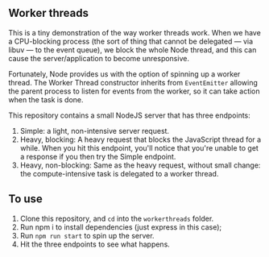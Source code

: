 ## Worker threads
This is a tiny demonstration of the way worker threads work. When we have a CPU-blocking process (the sort of thing that cannot be delegated — via libuv — to the event queue), we block the whole Node thread, and this can cause the server/application to become unresponsive.

Fortunately, Node provides us with the option of spinning up a worker thread. The Worker Thread constructor inherits from `EventEmitter` allowing the parent process to listen for events from the worker, so it can take action when the task is done.

This repository contains a small NodeJS server that has three endpoints:

1. Simple: a light, non-intensive server request.
2. Heavy, blocking: A heavy request that blocks the JavaScript thread for a while. When you hit this endpoint, you'll notice that you're unable to get a response if you then try the Simple endpoint.
3. Heavy, non-blocking: Same as the heavy request, without small change: the compute-intensive task is delegated to a worker thread.

## To use 
1. Clone this repository, and `cd` into the `workerthreads` folder.
2. Run npm i to install dependencies (just express in this case);
3. Run `npm run start` to spin up the server.
4. Hit the three endpoints to see what happens. 